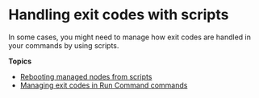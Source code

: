 # Handling exit codes with scripts<a name="command-workflow-scripts"></a>

In some cases, you might need to manage how exit codes are handled in your commands by using scripts\.

**Topics**
+ [Rebooting managed nodes from scripts](send-commands-reboot.md)
+ [Managing exit codes in Run Command commands](command-exit-codes.md)